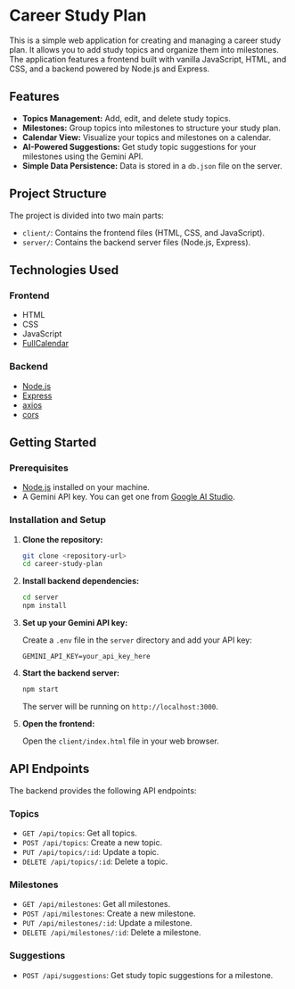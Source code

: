 # Career Study Plan

This is a simple web application for creating and managing a career study plan. It allows you to add study topics and organize them into milestones. The application features a frontend built with vanilla JavaScript, HTML, and CSS, and a backend powered by Node.js and Express.

## Features

- **Topics Management:** Add, edit, and delete study topics.
- **Milestones:** Group topics into milestones to structure your study plan.
- **Calendar View:** Visualize your topics and milestones on a calendar.
- **AI-Powered Suggestions:** Get study topic suggestions for your milestones using the Gemini API.
- **Simple Data Persistence:** Data is stored in a `db.json` file on the server.

## Project Structure

The project is divided into two main parts:

- `client/`: Contains the frontend files (HTML, CSS, and JavaScript).
- `server/`: Contains the backend server files (Node.js, Express).

## Technologies Used

### Frontend

- HTML
- CSS
- JavaScript
- [FullCalendar](https://fullcalendar.io/)

### Backend

- [Node.js](https://nodejs.org/)
- [Express](https://expressjs.com/)
- [axios](https://axios-http.com/)
- [cors](https://www.npmjs.com/package/cors)

## Getting Started

### Prerequisites

- [Node.js](https://nodejs.org/) installed on your machine.
- A Gemini API key. You can get one from [Google AI Studio](https://aistudio.google.com/).

### Installation and Setup

1.  **Clone the repository:**

    ```bash
    git clone <repository-url>
    cd career-study-plan
    ```

2.  **Install backend dependencies:**

    ```bash
    cd server
    npm install
    ```

3.  **Set up your Gemini API key:**

    Create a `.env` file in the `server` directory and add your API key:

    ```
    GEMINI_API_KEY=your_api_key_here
    ```

4.  **Start the backend server:**

    ```bash
    npm start
    ```

    The server will be running on `http://localhost:3000`.

5.  **Open the frontend:**

    Open the `client/index.html` file in your web browser.

## API Endpoints

The backend provides the following API endpoints:

### Topics

- `GET /api/topics`: Get all topics.
- `POST /api/topics`: Create a new topic.
- `PUT /api/topics/:id`: Update a topic.
- `DELETE /api/topics/:id`: Delete a topic.

### Milestones

- `GET /api/milestones`: Get all milestones.
- `POST /api/milestones`: Create a new milestone.
- `PUT /api/milestones/:id`: Update a milestone.
- `DELETE /api/milestones/:id`: Delete a milestone.

### Suggestions

- `POST /api/suggestions`: Get study topic suggestions for a milestone.

